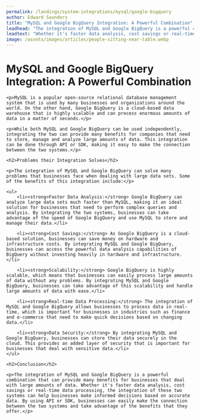 ```yaml
---
permalink: /landings/system-integrations/mysql/google-bigquery
author: Edward Saunders
title: "MySQL and Google BigQuery Integration: A Powerful Combination"
leadhead: "The integration of MySQL and Google BigQuery is a powerful combination that can provide many benefits for businesses that deal with large amounts of data"
leadtext: "Whether it's faster data analysis, cost savings or real-time data processing, the integration of these two systems can help businesses make informed decisions based on accurate data. By using API or SDK, businesses can easily make the connection between the two systems and take advantage of the benefits that they offer."
image: /assets/images/articles/people-sitting-near-table.webp
---
```

<div class="arttext">	<h1>MySQL and Google BigQuery Integration: A Powerful Combination</h1>

	<p>MySQL is a popular open-source relational database management system that is used by many businesses and organizations around the world. On the other hand, Google BigQuery is a cloud-based data warehouse that is highly scalable and can process enormous amounts of data in a matter of seconds.</p>

	<p>While both MySQL and Google BigQuery can be used independently, integrating the two can provide many benefits for companies that need to store, manage and analyze large amounts of data. This integration can be done through API or SDK, making it easy to make the connection between the two systems.</p>

	<h2>Problems their Integration Solves</h2>

	<p>The integration of MySQL and Google BigQuery can solve many problems that businesses face when dealing with large data sets. Some of the benefits of this integration include:</p>

	<ul>
		<li><strong>Faster Data Analysis:</strong> Google BigQuery can analyze large data sets much faster than MySQL, making it an ideal solution for businesses that need to perform complex queries and analysis. By integrating the two systems, businesses can take advantage of the speed of Google BigQuery and use MySQL to store and manage their data.</li>

		<li><strong>Cost Savings:</strong> As Google BigQuery is a cloud-based solution, businesses can save money on hardware and infrastructure costs. By integrating MySQL and Google BigQuery, businesses can access the powerful data analysis capabilities of BigQuery without investing heavily in hardware and infrastructure.</li>

		<li><strong>Scalability:</strong> Google BigQuery is highly scalable, which means that businesses can easily process large amounts of data without any problems. By integrating MySQL and Google BigQuery, businesses can take advantage of this scalability and handle large amounts of data with ease.</li>

		<li><strong>Real-time Data Processing:</strong> The integration of MySQL and Google BigQuery allows businesses to process data in real-time, which is important for businesses in industries such as finance and e-commerce that need to make quick decisions based on changing data.</li>

		<li><strong>Data Security:</strong> By integrating MySQL and Google BigQuery, businesses can store their data securely in the cloud. This provides an added layer of security that is important for businesses that deal with sensitive data.</li>
	</ul>

	<h2>Conclusion</h2>

	<p>The integration of MySQL and Google BigQuery is a powerful combination that can provide many benefits for businesses that deal with large amounts of data. Whether it's faster data analysis, cost savings or real-time data processing, the integration of these two systems can help businesses make informed decisions based on accurate data. By using API or SDK, businesses can easily make the connection between the two systems and take advantage of the benefits that they offer.</p>

</div>